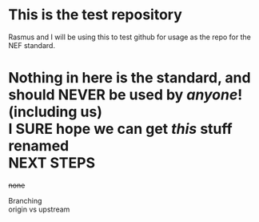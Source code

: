This is the test repository
===========================

Rasmus and I will be using this to test github for usage as the repo for the NEF
standard.

Nothing in here is the standard, and should **NEVER** be used by *anyone*!
(including us)  
I **SURE** hope we can get *this* stuff renamed  
NEXT STEPS  
==========  
~~none~~

Branching  
origin vs upstream
